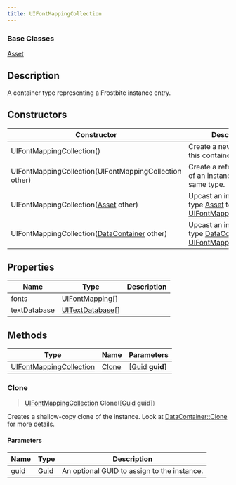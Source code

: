 ```yaml
---
title: UIFontMappingCollection
---
```

### Base Classes

[Asset](/vext/ref/fb/asset/)

## Description

A container type representing a Frostbite instance entry.

## Constructors

| Constructor                                                                        | Description                                                                                                                           |
| ---------------------------------------------------------------------------------- | ------------------------------------------------------------------------------------------------------------------------------------- |
| UIFontMappingCollection()                                                          | Create a new instance of this container type.                                                                                         |
| UIFontMappingCollection(UIFontMappingCollection other)                             | Create a reference copy of an instance of the same type.                                                                              |
| UIFontMappingCollection([Asset](/vext/ref/fb/asset/) other)                                      | Upcast an instance of type [Asset](/vext/ref/fb/asset/) to [UIFontMappingCollection](/vext/ref/fb/uifontmappingcollection/).                                      |
| UIFontMappingCollection([DataContainer](/vext/ref/shared/class/datacontainer) other) | Upcast an instance of type [DataContainer](/vext/ref/shared/class/datacontainer) to [UIFontMappingCollection](/vext/ref/fb/uifontmappingcollection/). |

## Properties

| Name         | Type                                 | Description |
| ------------ | ------------------------------------ | ----------- |
| fonts        | [UIFontMapping](/vext/ref/fb/uifontmapping/)\[\]   |             |
| textDatabase | [UITextDatabase](/vext/ref/fb/uitextdatabase/)\[\] |             |

## Methods

| Type                                               | Name            | Parameters                                     |
| -------------------------------------------------- | --------------- | ---------------------------------------------- |
| [UIFontMappingCollection](/vext/ref/fb/uifontmappingcollection/) | [Clone](#clone) | \[[Guid](/vext/ref/shared/class/guid) **guid**\] |

### Clone

> [UIFontMappingCollection](/vext/ref/fb/uifontmappingcollection/) **Clone**(\[[Guid](/vext/ref/shared/class/guid) **guid**\])

Creates a shallow-copy clone of the instance. Look at [DataContainer::Clone](/vext/ref/shared/class/datacontainer#clone) for more details.

#### Parameters

| Name | Type         | Description                                 |
| ---- | ------------ | ------------------------------------------- |
| guid | [Guid](/vext/ref/shared/class/guid/) | An optional GUID to assign to the instance. |
